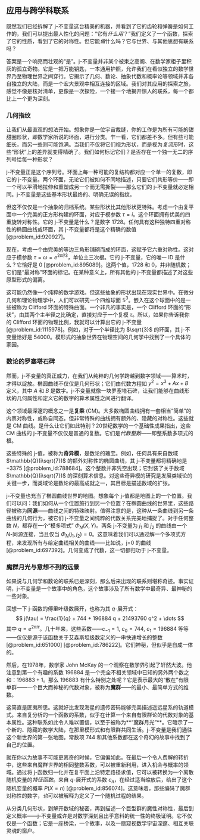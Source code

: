 ## 应用与跨学科联系

既然我们已经拆解了 j-不变量这台精美的机器，并看到了它的齿轮和弹簧是如何工作的，我们可以提出最人性化的问题：“它有*什么用*？”我们定义了一个函数，探索了它的性质，看到了它的对称性。但它能*做*什么吗？它与世界、与其他思想有联系吗？

答案是一个响亮而壮观的“是”。j-不变量并非某个被束之高阁、在数学家柜子里积灰的孤立奇物。它是一把万能钥匙，一本通用护照，允许我们在看似独立的数学世界乃至物理世界之间穿行。它揭示了几何、数论、抽象代数和概率论等领域并非各自独立的大陆，而是一个宏大景观中相互连接的区域。我们对其应用的探索之旅，感觉不像是核对清单，更像是一次探险，一个接一个地揭开惊人的联系，每一个都比上一个更为深刻。

### 几何指纹

让我们从最直观的想法开始。想象你是一位宇宙裁缝，你的工作是为所有可能的甜甜圈形状，即数学家所说的环面，进行分类。乍一看，它们都差不多。但有些可能细长，而另一些则可能饱满。当我们不仅将它们视为形状，而是视为*复流形*时，这些“形状”上的差异就变得精确了。我们如何标记它们？是否存在一个独一无二的序列号给每一种形状？

j-不变量正是这个序列号。环面上每一种可能的复结构都对应一个单一的复数，即它的 j-不变量。两个环面，无论它们被如何不同地描述，只要它们共形等价——即一个可以平滑地拉伸和重塑成另一个而无需撕裂——那么它们的 j-不变量就必定相同。j-不变量是这些基本形状最终的、明确无误的指纹。

但这不仅仅是一个抽象的归档系统。某些形状比其他形状更特殊。考虑一个由复平面中一个完美的正方形构建的环面，对应于模参数 $\tau=i$。这个环面拥有优美的四重旋转对称性。它的 j-不变量是什么？是数字 $1728$。任何具有这种独特四重对称性的椭圆曲线或环面，其 j-不变量都将是这个精确的数值 [@problem_id:920927]。

现在，考虑一个由完美的等边三角形铺砌而成的环面，这赋予它六重对称性。这对应于模参数 $\tau = \omega = e^{2\pi i/3}$，单位主三次根。它的 j-不变量，它的唯一 ID 是什么？它恰好是 $0$ [@problem_id:895089]。这两个值，$1728$ 和 $0$，并非随机数；它们是“最对称”环面的标记。在某种意义上，所有其他的 j-不变量都描述了对这些原型形式的偏离。

这可能仍然像一个纯粹的数学游戏。但这些抽象的形状出现在现实世界中。在微分几何和理论物理学中，人们可以研究一个四维球面 $\mathbb{S}^3$。嵌入在这个球面中的是一些被称为 Clifford 环面的特殊曲面。一个非凡的事实是，一个 Clifford 环面的“形状”，由其两个主半径之比确定，直接对应于一个复模 $\tau$。所以，如果你告诉我你的 Clifford 环面的物理比例，我就可以计算出它的 j-不变量 [@problem_id:1115978]。例如，对于一个半径比为 $\sqrt{3}$ 的环面，其 j-不变量恰好是 $54000$。模形式的抽象世界在物理空间的几何学中找到了一个具体的家园。

### 数论的罗塞塔石碑

然而，j-不变量的真正威力，在我们从纯粹的几何学跨越到数字领域——算术时，才得以绽放。椭圆曲线不仅仅是几何形状；它们由代数方程如 $y^2 = x^3 + Ax + B$ 定义，其中 $A$ 和 $B$ 是数字。j-不变量就像一块罗塞塔石碑，让我们能够在曲线形状的几何属性和定义它的数字的算术属性之间进行翻译。

这个领域最深邃的概念之一是**复乘** (CM)。大多数椭圆曲线拥有一套相当“简单”的内禀对称性，或称自同态。但非常特殊的曲线拥有额外的、隐藏的对称性。这些就是 CM 曲线。是什么让它们如此特别？20世纪数学的一个基础性成果指出，这些 CM 曲线的 j-不变量不仅仅是普通的复数。它们是*代数整数*——即整系数多项式的根。

这些特殊的 j-值，被称为**奇异模**，是数论的瑰宝。例如，任何具有来自数域 $\mathbb{Q}(i\sqrt{7})$ 的额外对称性的椭圆曲线，其 j-不变量都将精确地是 $-3375$ [@problem_id:788684]。这个整数并非凭空出现；它封装了关于数域 $\mathbb{Q}(i\sqrt{7})$ 的深刻算术信息。对这些奇异模的研究是发展类域论的关键一步，而类域论是数论的最高成就之一，其目标是描述数域的扩张。

j-不变量也充当了椭圆曲线世界的地图。想象每个 j-值都是地图上的一个位置。我们可以问：我们如何从一个位置旅行到另一个位置？在椭圆曲线的世界里，这些路径被称为**同源**——曲线之间的特殊映射。值得注意的是，这种从一条曲线到另一条曲线的几何行为，被它们 j-不变量之间纯粹的代数关系完美地捕捉了。对于任何整数 $N$，都存在一个“模多项式” $\Phi_N(X,Y)$。两条 j-不变量为 $j_1$ 和 $j_2$ 的曲线由一个 $N$-同源连接，当且仅当 $\Phi_N(j_1, j_2) = 0$。这意味着我们可以通过解一个多项式方程，来发现所有与给定曲线相关的曲线——比如说，j=0 的曲线 [@problem_id:697392]。几何变成了代数，这一切都归功于 j-不变量。

### 魔群月光与意想不到的远景

如果说与几何学和数论的联系已是深刻，那么后来出现的联系则堪称奇迹。事实证明，j-不变量是一个故事中的角色，这个故事涉及了所有数学中最奇异、最神秘的一些对象。

回想一下 j-函数的傅里叶级数展开，也称为其 $q$-展开式：
$$ j(\tau) = \frac{1}{q} + 744 + 196884 q + 21493760 q^2 + \dots $$
其中 $q = e^{2\pi i\tau}$。几十年来，这些系数——$c_{-1}=1$, $c_0=744$, $c_1=196884$ 等等——仅仅是源于该函数关于艾森斯坦级数定义的一串快速增长的整数 [@problem_id:651000] [@problem_id:786222]。它们神秘，但似乎是自成一体的。

然后，在1978年，数学家 John McKay 的一个观察在数学界引起了轩然大波。他注意到第一个有趣的系数 $196884$ 是一个完全不相关领域中已知的另外两个数之和：$196883 + 1$。那么 $196883$ 有什么特别之处呢？它是表示最大的“散在”有限单群——一个巨大而神秘的代数对象，被称为**魔群**——的最小、最简单方式的维数。

这简直是匪夷所思。这就好比发现海星的遗传密码能够完美描述遥远星系的轨道模式。来自复分析的一个函数的系数，似乎在计算一个来自有限群论的代数对象的基本属性。这种联系如此令人难以置信，以至于被称为**“魔群月光”**。它暗示了一个新的、隐藏的数学大陆，在那里模形式和有限群共同生活。j-不变量是我们通往这个新世界的第一张地图。常数项 744 和其他系数都在这个奇幻的故事中找到了自己的位置。

就在你以为故事不可能更离奇的时候，它偏偏如此。在最后一个令人费解的转折中，这些来自魔群世界的相同整数系数，可以被重新利用，进入机会与概率的领域。通过将 j-函数归一化并在复平面上沿特定路径求值，它可以被转换为一个离散随机变量的*特征函数*。来自 $q$-展开式的系数 $c_n$，在经过适当缩放后，给出了这个随机变量的概率 $P(X=n)$ [@problem_id:856074]。这意味着，那些编码了魔群对称性的数字，*也*可以被解释为定义了一个随机过程的结果。

从分类几何形状，到解开数域的秘密，再到描述一个巨型群的魔性对称性，最后到定义概率——j-不变量或许是对数学深刻且出乎意料的统一性的终极证明。它不仅仅是一个函数；它是一座桥梁，一个故事，以及一扇窥视数学宇宙深邃、相互关联灵魂的窗户。